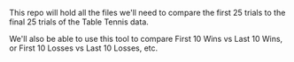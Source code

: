 This repo will hold all the files we'll need to compare the first 25 trials to the final 25 trials of the Table Tennis data. 

We'll also be able to use this tool to compare First 10 Wins vs Last 10 Wins, or First 10 Losses vs Last 10 Losses, etc. 
